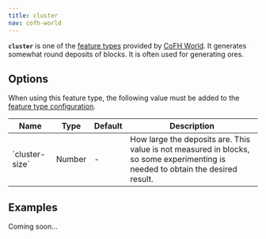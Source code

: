 ```yaml
---
title: cluster
nav: cofh-world
---
```


**`cluster`** is one of the [feature
types](/docs/cofh-world/world-generator-configuration/feature-types/) provided
by [CoFH World](/docs/cofh-world/). It generates somewhat round deposits of
blocks. It is often used for generating ores.


Options
-------

When using this feature type, the following value must be added to the [feature
type
configuration](/docs/cofh-world/world-generator-configuration/feature-format/#feature-type-configuration).

<div class="uk-overflow-container">
    <table class="uk-table uk-table-striped uk-text-small">
        <thead>
            <tr>
                <th>Name</th>
                <th>Type</th>
                <th>Default</th>
                <th>Description</th>
            </tr>
        </thead>
        <tbody>
            <tr>
                <td markdown="span">`cluster-size`</td>
                <td>Number</td>
                <td>-</td>
                <td markdown="span">
                    How large the deposits are. This value is not measured in
                    blocks, so some experimenting is needed to obtain the
                    desired result. <!--Seems to have an upper limit of `30`, as
                    higher values do not increase the size any further.-->
                </td>
            </tr>
        </tbody>
    </table>
</div>


Examples
--------

Coming soon...

